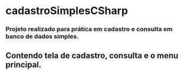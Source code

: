 <h1> cadastroSimplesCSharp </h1>

<h3> Projeto realizado para prática em cadastro e consulta em banco de dados simples. </h3>

<h2> Contendo tela de cadastro, consulta e o menu principal. </h2>
